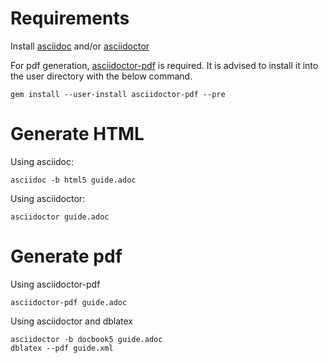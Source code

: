 # Requirements

Install [asciidoc](http://asciidoc.org/INSTALL.html) and/or [asciidoctor](https://asciidoctor-docs.netlify.com/asciidoctor/1.5/setup/install-on-linux/)

For pdf generation, [asciidoctor-pdf](https://asciidoctor.org/docs/asciidoctor-pdf/#getting-started) is required.
It is advised to install it into the user directory with the below command.
```
gem install --user-install asciidoctor-pdf --pre
```

# Generate HTML

Using asciidoc:

```
asciidoc -b html5 guide.adoc
```

Using asciidoctor:
```
asciidoctor guide.adoc
```

# Generate pdf

Using asciidoctor-pdf
```
asciidoctor-pdf guide.adoc
```

Using asciidoctor and dblatex
```
asciidoctor -b docbook5 guide.adoc
dblatex --pdf guide.xml
```
